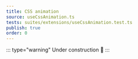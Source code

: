 ```yaml
---
title: CSS animation
source: useCssAnimation.ts
tests: suites/extensions/useCssAnimation.test.ts
publish: true
order: 0
---
```


::: type="warning"
Under construction 🚧
:::
